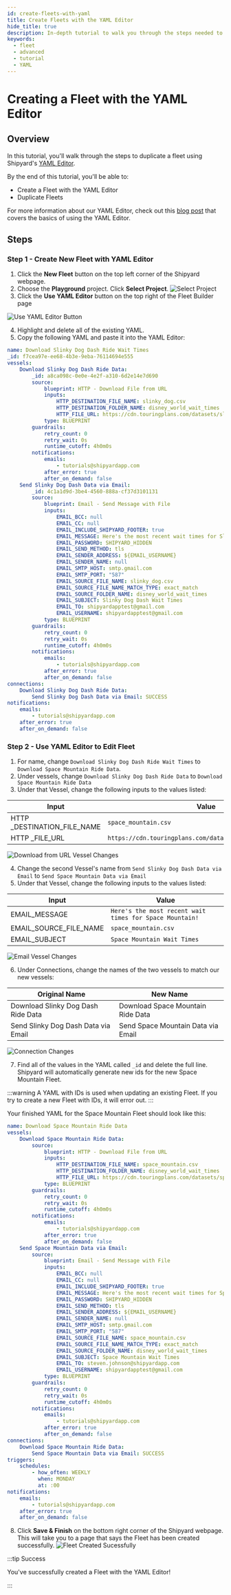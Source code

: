 ```yaml
---
id: create-fleets-with-yaml
title: Create Fleets with the YAML Editor
hide_title: true
description: In-depth tutorial to walk you through the steps needed to quickly create or duplicate fleets with the YAML editor.
keywords:
  - fleet
  - advanced
  - tutorial
  - YAML
---
```


# Creating a Fleet with the YAML Editor

## Overview

In this tutorial, you'll walk through the steps to duplicate a fleet using Shipyard's [YAML Editor](../reference/fleets/yaml-editor.md). 

By the end of this tutorial, you'll be able to: 

- Create a Fleet with the YAML Editor
- Duplicate Fleets 

For more information about our YAML Editor, check out this [blog post](https://www.shipyardapp.com/blog/facilitating-workflow-as-code/) that covers the basics of using the YAML Editor.

## Steps

### Step 1 - Create New Fleet with YAML Editor

1. Click the **New Fleet** button on the top left corner of the Shipyard webpage.
2. Choose the **Playground** project. Click **Select Project**.
![Select Project](../.gitbook/assets/shipyard_2022_08_08_14_48_55.png)
3. Click the **Use YAML Editor** button on the top right of the Fleet Builder page

![Use YAML Editor Button](../.gitbook/assets/shipyard_2022_08_10_10_46_32.png)

4. Highlight and delete all of the existing YAML.
5. Copy the following YAML and paste it into the YAML Editor: 
```yaml
name: Download Slinky Dog Dash Ride Wait Times
_id: f7cea97e-ee68-4b3e-9eba-76114694e555
vessels:
    Download Slinky Dog Dash Ride Data:
        _id: a8ca098c-0e0e-4e2f-a310-6d2e14e7d690
        source:
            blueprint: HTTP - Download File from URL
            inputs:
                HTTP_DESTINATION_FILE_NAME: slinky_dog.csv
                HTTP_DESTINATION_FOLDER_NAME: disney_world_wait_times
                HTTP_FILE_URL: https://cdn.touringplans.com/datasets/slinky_dog.csv
            type: BLUEPRINT
        guardrails:
            retry_count: 0
            retry_wait: 0s
            runtime_cutoff: 4h0m0s
        notifications:
            emails:
                - tutorials@shipyardapp.com
            after_error: true
            after_on_demand: false
    Send Slinky Dog Dash Data via Email:
        _id: 4c1a1d9d-3be4-4560-888a-cf37d3101131
        source:
            blueprint: Email - Send Message with File
            inputs:
                EMAIL_BCC: null
                EMAIL_CC: null
                EMAIL_INCLUDE_SHIPYARD_FOOTER: true
                EMAIL_MESSAGE: Here's the most recent wait times for Slinky Dog Dash!
                EMAIL_PASSWORD: SHIPYARD_HIDDEN
                EMAIL_SEND_METHOD: tls
                EMAIL_SENDER_ADDRESS: ${EMAIL_USERNAME}
                EMAIL_SENDER_NAME: null
                EMAIL_SMTP_HOST: smtp.gmail.com
                EMAIL_SMTP_PORT: "587"
                EMAIL_SOURCE_FILE_NAME: slinky_dog.csv
                EMAIL_SOURCE_FILE_NAME_MATCH_TYPE: exact_match
                EMAIL_SOURCE_FOLDER_NAME: disney_world_wait_times
                EMAIL_SUBJECT: Slinky Dog Dash Wait Times
                EMAIL_TO: shipyardapptest@gmail.com
                EMAIL_USERNAME: shipyardapptest@gmail.com
            type: BLUEPRINT
        guardrails:
            retry_count: 0
            retry_wait: 0s
            runtime_cutoff: 4h0m0s
        notifications:
            emails:
                - tutorials@shipyardapp.com
            after_error: true
            after_on_demand: false
connections:
    Download Slinky Dog Dash Ride Data:
        Send Slinky Dog Dash Data via Email: SUCCESS
notifications:
    emails:
        - tutorials@shipyardapp.com
    after_error: true
    after_on_demand: false
```

### Step 2 - Use YAML Editor to Edit Fleet

1. For name, change `Download Slinky Dog Dash Ride Wait Times` to `Download Space Mountain Ride Data`.
2. Under vessels, change `Download Slinky Dog Dash Ride Data` to `Download Space Mountain Ride Data`
3. Under that Vessel, change the following inputs to the values listed:

| Input                       | Value                                                    |
|-----------------------------|----------------------------------------------------------|
| HTTP _DESTINATION_FILE_NAME | `space_mountain.csv`                                    |
| HTTP _FILE_URL              | `https://cdn.touringplans.com/datasets/space_mountain.csv` |

![Download from URL Vessel Changes](../.gitbook/assets/shipyard_2022_08_08_16_10_49.png)

4. Change the second Vessel's name from `Send Slinky Dog Dash Data via Email` to `Send Space Mountain Data via Email`
5. Under that Vessel, change the following inputs to the values listed:

| Input                  | Value                                                 |
|------------------------|-------------------------------------------------------|
| EMAIL_MESSAGE          | `Here's the most recent wait times for Space Mountain!` |
| EMAIL_SOURCE_FILE_NAME | `space_mountain.csv`                                    |
| EMAIL_SUBJECT          | `Space Mountain Wait Times`                             |

![Email Vessel Changes](../.gitbook/assets/shipyard_2022_08_10_11_07_38.png)

6. Under Connections, change the names of the two vessels to match our new vessels:

| Original Name                                | New Name                                 |
|-------------------------------------|------------------------------------|
| Download Slinky Dog Dash Ride Data  | Download Space Mountain Ride Data  |
| Send Slinky Dog Dash Data via Email | Send Space Mountain Data via Email |

![Connection Changes](../.gitbook/assets/shipyard_2022_08_10_11_17_42.png)

7. Find all of the values in the YAML called `_id` and delete the full line. Shipyard will automatically generate new ids for the new Space Mountain Fleet.

:::warning
A YAML with IDs is used when updating an existing Fleet. If you try to create a new Fleet with IDs, it will error out.
:::

Your finished YAML for the Space Mountain Fleet should look like this:

```yaml
name: Download Space Mountain Ride Data
vessels:
    Download Space Mountain Ride Data:
        source:
            blueprint: HTTP - Download File from URL
            inputs:
                HTTP_DESTINATION_FILE_NAME: space_mountain.csv
                HTTP_DESTINATION_FOLDER_NAME: disney_world_wait_times
                HTTP_FILE_URL: https://cdn.touringplans.com/datasets/space_mountain.csv
            type: BLUEPRINT
        guardrails:
            retry_count: 0
            retry_wait: 0s
            runtime_cutoff: 4h0m0s
        notifications:
            emails:
                - tutorials@shipyardapp.com
            after_error: true
            after_on_demand: false
    Send Space Mountain Data via Email:
        source:
            blueprint: Email - Send Message with File
            inputs:
                EMAIL_BCC: null
                EMAIL_CC: null
                EMAIL_INCLUDE_SHIPYARD_FOOTER: true
                EMAIL_MESSAGE: Here's the most recent wait times for Space Mountain!
                EMAIL_PASSWORD: SHIPYARD_HIDDEN
                EMAIL_SEND_METHOD: tls
                EMAIL_SENDER_ADDRESS: ${EMAIL_USERNAME}
                EMAIL_SENDER_NAME: null
                EMAIL_SMTP_HOST: smtp.gmail.com
                EMAIL_SMTP_PORT: "587"
                EMAIL_SOURCE_FILE_NAME: space_mountain.csv
                EMAIL_SOURCE_FILE_NAME_MATCH_TYPE: exact_match
                EMAIL_SOURCE_FOLDER_NAME: disney_world_wait_times
                EMAIL_SUBJECT: Space Mountain Wait Times
                EMAIL_TO: steven.johnson@shipyardapp.com
                EMAIL_USERNAME: shipyardapptest@gmail.com
            type: BLUEPRINT
        guardrails:
            retry_count: 0
            retry_wait: 0s
            runtime_cutoff: 4h0m0s
        notifications:
            emails:
                - tutorials@shipyardapp.com
            after_error: true
            after_on_demand: false
connections:
    Download Space Mountain Ride Data:
        Send Space Mountain Data via Email: SUCCESS
triggers:
    schedules:
        - how_often: WEEKLY
          when: MONDAY
          at: :00
notifications:
    emails:
        - tutorials@shipyardapp.com
    after_error: true
    after_on_demand: false
```

8.  Click **Save & Finish** on the bottom right corner of the Shipyard webpage. This will take you to a page that says the Fleet has been created successfully.
![Fleet Created Sucessfully](../.gitbook/assets/shipyard_2022_08_10_10_52_17.png)

:::tip Success

You've successfully created a Fleet with the YAML Editor!

:::


